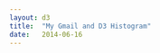 ```yaml
---
layout: d3
title:  "My Gmail and D3 Histogram"
date:   2014-06-16
---
```

<script src="http://d3js.org/d3.v3.min.js"></script>
<script>

var margin = {top: 20, right: 20, bottom: 250, left: 40},
    width = 960 - margin.left - margin.right,
    height = 700 - margin.top - margin.bottom;

var x = d3.scale.ordinal()
    .rangeRoundBands([0, width], .1);

var y = d3.scale.linear()
    .range([height, 0]);

var color = d3.scale.linear()
    .domain([0,35,50,100,200])
    .range(["black","maroon","darkred","firebrick","red"])
    .interpolate(d3.interpolateLab);

var xAxis = d3.svg.axis()
    .scale(x)
    .orient("bottom");

var yAxis = d3.svg.axis()
    .scale(y)
    .orient("left")
    .ticks(10);

var svg = d3.select("body").append("svg")
    .attr("width", width + margin.left + margin.right)
    .attr("height", height + margin.top + margin.bottom)
  .append("g")
    .attr("transform", "translate(" + margin.left + "," + margin.top + ")");

d3.csv("http://kencrocken.github.io/data/senders.csv", type, function(error, data) {
  x.domain(data.map(function(d) { return d.senders; }));
  y.domain([0, d3.max(data, function(d) { return d.Freq; })]);

  svg.append("g")
      .attr("class", "x axis")
      .attr("transform", "translate(0," + height + ")")
      .call(xAxis)
      .selectAll("text")  
          .style("text-anchor", "end")
          .attr("dx", "-.8em")
          .attr("dy", ".15em")
          .attr("transform", function(d) {
              return "rotate(-90)" 
              });

  svg.append("g")
      .attr("class", "y axis")
      .call(yAxis)
    .append("text")
      .attr("transform", "rotate(-90)")
      .attr("y", 6)
      .attr("dy", ".71em")
      .style("text-anchor", "end")
      .text("Frequency");

  svg.selectAll(".bar")
      .data(data)
    .enter().append("rect")
      .attr("class", "bar")
      .attr("x", function(d) { return x(d.senders); })
      .attr("width", x.rangeBand())
      .attr("y", function(d) { return y(d.Freq); })
      .attr("height", function(d) { return height - y(d.Freq); })
      // .style("fill", function(d) { return "rgb(0, 0, " + (d.Freq) + ")"; });
      .style("fill", function(d) { return color(d.Freq); });

});

function type(d) {
  d.Freq = +d.Freq;
  return d;
}

</script>